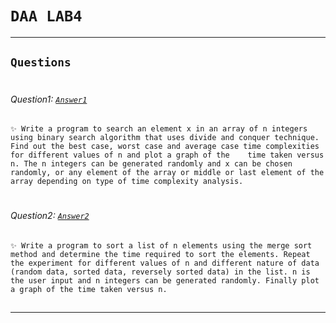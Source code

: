 # ```DAA LAB4```  
***  
## ```Questions```  
#
###### Question1: [```Answer1```](q1.c)
    ✨ Write a program to search an element x in an array of n integers using binary search algorithm that uses divide and conquer technique. Find out the best case, worst case and average case time complexities for different values of n and plot a graph of the    time taken versus n. The n integers can be generated randomly and x can be chosen randomly, or any element of the array or middle or last element of the array depending on type of time complexity analysis.
#
###### Question2: [```Answer2```](q2.c)
    ✨ Write a program to sort a list of n elements using the merge sort method and determine the time required to sort the elements. Repeat the experiment for different values of n and different nature of data (random data, sorted data, reversely sorted data) in the list. n is the user input and n integers can be generated randomly. Finally plot a graph of the time taken versus n.
##

---
